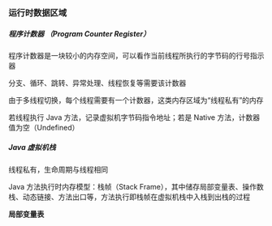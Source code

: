 ### 运行时数据区域
##### 程序计数器 （Program Counter Register）
程序计数器是一块较小的内存空间，可以看作当前线程所执行的字节码的行号指示器

分支、循环、跳转、异常处理、线程恢复等需要该计数器

由于多线程切换，每个线程需要有一个计数器，这类内存区域为“线程私有”的内存

若线程执行 Java 方法，记录虚拟机字节码指令地址；若是 Native 方法，计数器值为空（Undefined）

##### Java 虚拟机栈
线程私有，生命周期与线程相同

Java 方法执行时内存模型：栈帧（Stack Frame），其中储存局部变量表、操作数栈、动态链接、方法出口等，方法执行即栈帧在虚拟机栈中入栈到出栈的过程

**局部变量表**
